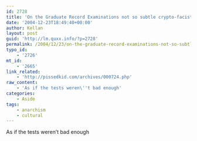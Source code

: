 ```yaml
---
id: 2728
title: 'On the Graduate Record Examinations not so subtle crypto-facist biases'
date: '2004-12-23T18:49:40+00:00'
author: Kellan
layout: post
guid: 'http://lm.quxx.info/?p=2728'
permalink: /2004/12/23/on-the-graduate-record-examinations-not-so-subtle-crypto-facist-biases/
typo_id:
    - '2726'
mt_id:
    - '2665'
link_related:
    - 'http://pissedkid.com/archives/000724.php'
raw_content:
    - 'As if the tests weren\''t bad enough'
categories:
    - Aside
tags:
    - anarchism
    - cultural
---
```


As if the tests weren’t bad enough